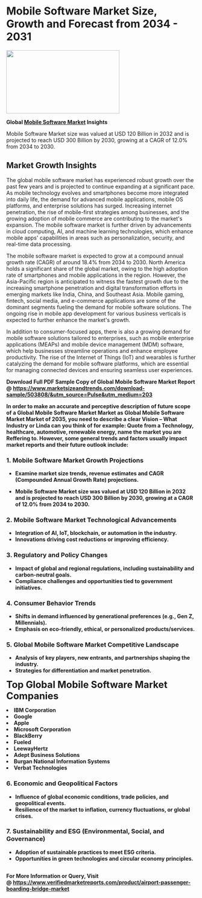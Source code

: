 <H1>Mobile Software Market Size, Growth and Forecast from 2034 - 2031</H1><img class="aligncenter size-medium wp-image-584254" src="https://thirdeyenews.in/wp-content/uploads/2034/09/Global-Market-Research-300x168.jpeg" alt="" width="300" height="168" /><p><strong>Global&nbsp;<a href="https://www.marketsizeandtrends.com/download-sample/503808/&amp;utm_source=Pulse&amp;utm_medium=203">Mobile Software Market</a> Insights</strong></p><p>Mobile Software Market size was valued at USD 120 Billion in 2032 and is projected to reach USD 300 Billion by 2030, growing at a CAGR of 12.0% from 2034 to 2030.</p><p><h2>Market Growth Insights</h2> <p>The global mobile software market has experienced robust growth over the past few years and is projected to continue expanding at a significant pace. As mobile technology evolves and smartphones become more integrated into daily life, the demand for advanced mobile applications, mobile OS platforms, and enterprise solutions has surged. Increasing internet penetration, the rise of mobile-first strategies among businesses, and the growing adoption of mobile commerce are contributing to the market's expansion. The mobile software market is further driven by advancements in cloud computing, AI, and machine learning technologies, which enhance mobile apps' capabilities in areas such as personalization, security, and real-time data processing.</p> <p><strong></strong></p> <p>The mobile software market is expected to grow at a compound annual growth rate (CAGR) of around 18.4% from 2034 to 2030. North America holds a significant share of the global market, owing to the high adoption rate of smartphones and mobile applications in the region. However, the Asia-Pacific region is anticipated to witness the fastest growth due to the increasing smartphone penetration and digital transformation efforts in emerging markets like India, China, and Southeast Asia. Mobile gaming, fintech, social media, and e-commerce applications are some of the dominant segments fueling the demand for mobile software solutions. The ongoing rise in mobile app development for various business verticals is expected to further enhance the market's growth. <p>In addition to consumer-focused apps, there is also a growing demand for mobile software solutions tailored to enterprises, such as mobile enterprise applications (MEAPs) and mobile device management (MDM) software, which help businesses streamline operations and enhance employee productivity. The rise of the Internet of Things (IoT) and wearables is further catalyzing the demand for mobile software platforms, which are essential for managing connected devices and ensuring seamless user experiences.</p> <p><strong></p><p><span class=""><strong>Download Full PDF Sample Copy of Global Mobile Software Market Report</strong> @ <a href="https://www.marketsizeandtrends.com/download-sample/503808/&amp;utm_source=Pulse&amp;utm_medium=203" target="_blank">https://www.marketsizeandtrends.com/download-sample/503808/&amp;utm_source=Pulse&amp;utm_medium=203</a></span></p><p>In order to make an accurate and perceptive description of future scope of a Global&nbsp;Mobile Software Market Market as Global&nbsp;Mobile Software Market Market of 2035, you need to describe a clear Vision &ndash; What Industry or Linda can you think of for example: Quote from a Technology, healthcare, automotive, renewable energy, name the market you are Reffering to. However, some general trends and factors usually impact market reports and their future outlook include:</p><h3>1.&nbsp;<strong>Mobile Software Market Growth Projections</strong></h3><ul><li>Examine market size trends, revenue estimates and CAGR (Compounded Annual Growth Rate) projections.</li><li><p>Mobile Software Market size was valued at USD 120 Billion in 2032 and is projected to reach USD 300 Billion by 2030, growing at a CAGR of 12.0% from 2034 to 2030.</p></li></ul><h3>2.&nbsp;<strong>Mobile Software Market Technological Advancements</strong></h3><ul><li>Integration of AI, IoT, blockchain, or automation in the industry.</li><li>Innovations driving cost reductions or improving efficiency.</li></ul><h3>3.&nbsp;<strong>Regulatory and Policy Changes</strong></h3><ul><li>Impact of global and regional regulations, including sustainability and carbon-neutral goals.</li><li>Compliance challenges and opportunities tied to government initiatives.</li></ul><h3>4.&nbsp;<strong>Consumer Behavior Trends</strong></h3><ul><li>Shifts in demand influenced by generational preferences (e.g., Gen Z, Millennials).</li><li>Emphasis on eco-friendly, ethical, or personalized products/services.</li></ul><h3>5.&nbsp;<strong>Global Mobile Software Market Competitive Landscape</strong></h3><ul><li>Analysis of key players, new entrants, and partnerships shaping the industry.</li><li>Strategies for differentiation and market penetration.</li></ul><p data-pm-slice="1 1 []"><span style="color: inherit; font-family: inherit; font-size: 25px;">Top Global Mobile Software Market Companies</span></p><div class="" data-test-id=""><p><li>IBM Corporation</li><li> Google</li><li> Apple</li><li> Microsoft Corporation</li><li> BlackBerry</li><li> Fueled</li><li> LeewayHertz</li><li> Adept Business Solutions</li><li> Burgan National Information Systems</li><li> Verbat Technologies</li></p></div><h3>6.&nbsp;<strong>Economic and Geopolitical Factors</strong></h3><ul><li>Influence of global economic conditions, trade policies, and geopolitical events.</li><li>Resilience of the market to inflation, currency fluctuations, or global crises.</li></ul><h3>7.&nbsp;<strong>Sustainability and ESG (Environmental, Social, and Governance)</strong></h3><ul><li>Adoption of sustainable practices to meet ESG criteria.</li><li>Opportunities in green technologies and circular economy principles.</li></ul><h2><strong style="font-size: 14px;">For More Information or Query, Visit @&nbsp;</strong><a style="background-color: #ffffff; font-size: 14px;" href="https://www.marketsizeandtrends.com/report/mobile-software-market/" target="_blank">https://www.verifiedmarketreports.com/product/airport-passenger-boarding-bridge-market</a></h2>
